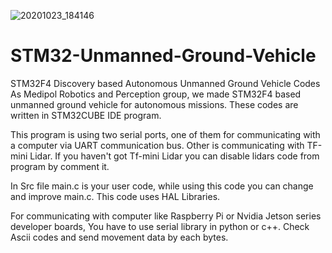 ![20201023_184146](https://user-images.githubusercontent.com/29224191/117514877-95082f80-af9d-11eb-8ec2-089987ad098e.jpg)
# STM32-Unmanned-Ground-Vehicle
STM32F4 Discovery based Autonomous Unmanned Ground Vehicle Codes
As Medipol Robotics and Perception group, we made STM32F4 based unmanned ground vehicle for autonomous missions. These codes are written in STM32CUBE IDE program.

This program is using two serial ports, one of them for communicating with a computer via UART communication bus. Other is communicating with TF-mini Lidar. If you haven't got Tf-mini Lidar you can disable lidars code from program by comment it.

In Src file main.c is your user code, while using this code you can change and improve main.c. This code uses HAL Libraries.

For communicating with computer like Raspberry Pi or Nvidia Jetson series developer boards, You have to use serial library in python or c++. Check Ascii codes and send movement data by each bytes.
